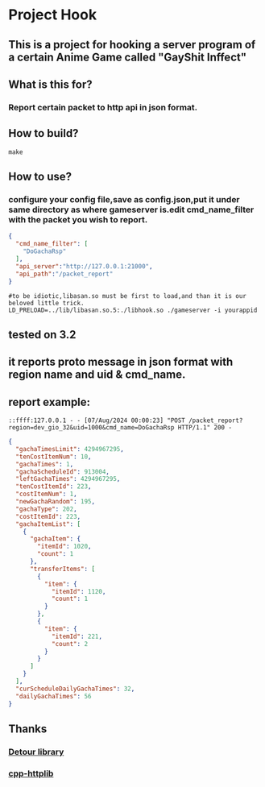 # Project Hook</br>
## This is a project for hooking a server program of a certain Anime Game called "GayShit Inffect"

## What is this for?</br>
### Report certain packet to http api in json format.

## How to build?
```shell
make
```

## How to use?</br>
### configure your config file,save as config.json,put it under same directory as where gameserver is.edit cmd_name_filter with the packet you wish to report.
```json
{
  "cmd_name_filter": [
    "DoGachaRsp"
  ],
  "api_server":"http://127.0.0.1:21000",
  "api_path":"/packet_report"
}
```
```shell
#to be idiotic,libasan.so must be first to load,and than it is our beloved little trick.
LD_PRELOAD=../lib/libasan.so.5:./libhook.so ./gameserver -i yourappid
```
 
## tested on 3.2
## it reports proto message in json format with region name and uid & cmd_name.
## report example:
```text
::ffff:127.0.0.1 - - [07/Aug/2024 00:00:23] "POST /packet_report?region=dev_gio_32&uid=1000&cmd_name=DoGachaRsp HTTP/1.1" 200 -
```
```json
{
  "gachaTimesLimit": 4294967295,
  "tenCostItemNum": 10,
  "gachaTimes": 1,
  "gachaScheduleId": 913004,
  "leftGachaTimes": 4294967295,
  "tenCostItemId": 223,
  "costItemNum": 1,
  "newGachaRandom": 195,
  "gachaType": 202,
  "costItemId": 223,
  "gachaItemList": [
    {
      "gachaItem": {
        "itemId": 1020,
        "count": 1
      },
      "transferItems": [
        {
          "item": {
            "itemId": 1120,
            "count": 1
          }
        },
        {
          "item": {
            "itemId": 221,
            "count": 2
          }
        }
      ]
    }
  ],
  "curScheduleDailyGachaTimes": 32,
  "dailyGachaTimes": 56
}
```

## Thanks </br>
### [Detour library](https://github.com/8dcc/libdetour)</br>
### [cpp-httplib](https://github.com/yhirose/cpp-httplib)
